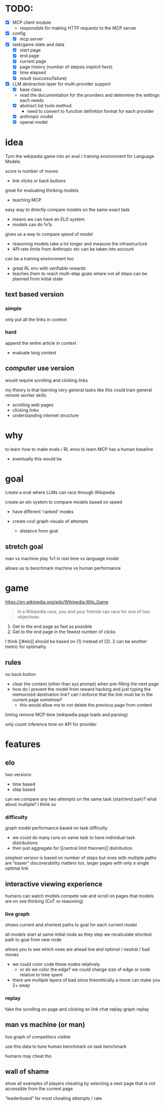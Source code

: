 
# TODO:

- [x] MCP client module 
    - responsible for making HTTP requests to the MCP server
- [x] config
    - [x] mcp server
- [x] task/game state and data
    - [x] start page
    - [x] end page
    - [x] current page
    - [x] page history (number of stepsis implicit here)
    - [x] time elapsed
    - [x] result (success/failure)
- [x] LLM abstraction layer for multi-provider support
    - [x] base class
    - read the documentation for the providers and determine the settings each needs
    - [x] abstract list tools method
        - need to convert to function definition format for each provider
    - [x] anthropic model
    - [x] openai model

# idea
Turn the wikipedia game into an eval / training environment for Language Models

score is number of moves 
- link clicks or back buttons

great for evaluating thinking models
- teaching MCP

easy way to directly compare models on the same exact task
- means we can have an ELO system
- models can do 1v1s

gives us a way to compare _speed_ of model
- reasoning models take a lot longer
and measure the infrastructure
- API rate limits from Anthropic etc can be taken into account

can be a training environment too
- great RL env with verifiable rewards
- teaches them to reach multi-step goals where not all steps can be planned from initial state
## text based version
### simple
only put all the links in context
### hard
append the entire article in context
- evaluate long context
## computer use version
would require scrolling and clicking links

my theory is that learning very general tasks like this could train general remote worker skills
- scrolling web pages
- clicking links
- understanding internet structure
# why
to learn how to make evals / RL envs
to learn MCP
has a human baseline
- eventually this would be 
# goal
create a eval where LLMs can race through Wikipedia 

create an elo system to compare models based on speed
- have different 'ranked' modes

- create cool graph visuals of attempts
	- distance from goal


## stretch goal
man vs machine
play 1v1 in real time vs language model

allows us to benchmark machine vs human performance 

# game
https://en.wikipedia.org/wiki/Wikipedia:Wiki_Game
> In a Wikipedia race, you and your friends can race for one of two objectives:
1. Get to the end page as fast as possible
2. Get to the end page in the fewest number of clicks

I think [[#elo]] should be based on (1) instead of (2). 2 can be another metric for optimality

## rules
no back button
- clear the context (other than sys prompt) when pre-filling the next page
- how do I prevent the model from reward hacking and just typing the memorized destination link? can I enforce that the link must be in the current page somehow?
	- this would allow me to not delete the previous page from context

timing
remove MCP time (wikipedia page loads and parsing)

only count inference time on API for provider

# features
## elo
two versions
- time based
- step based

can we compare any two attempts on the same task (start/end pair)?
what about multiple?
I think so

### difficulty
graph model performance based on task difficulty
- we could do many runs on same task to have individual task distributions 
- then just aggregate for [[central limit theorem]] distribution 


simplest version is based on number of steps
but ones with multiple paths are “easier”
discoverability matters too. larger pages with only a single optimal link

## interactive viewing experience 
humans can watch models compete
see and scroll on pages that models are on
see thinking (CoT or reasoning)

### live graph
shows current and shortest paths to goal for each current model 

all models start at same initial node 
as they step we recalculate shortest path to goal from new node

allows you to see which ones are ahead live and optimal / neutral / bad moves
- we could color code these nodes relatively
	-  or do we color the edge? we could change size of edge or node relative to time spent 
- there are multiple layers of bad since theoretically a move can make you 2+ away
### replay
fake the scrolling on page and clicking on link
chat replay
graph replay
## man vs machine (or man)
live graph of competitors visible

use this data to tune human benchmark on task benchmark 

humans may cheat tho

## wall of shame
show all examples of players cheating by selecting a next page that is not accessible from the current page

“leaderboard” for most cheating attempts / rate
